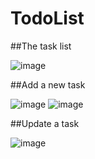 # TodoList

##The task list

![image](https://user-images.githubusercontent.com/80216049/218278965-e0131874-9eaa-4d10-ba97-3cf225c70b3c.png)

##Add a new task

![image](https://user-images.githubusercontent.com/80216049/218278990-a7b4931f-982c-4108-87a3-dd39389aeeb2.png)
![image](https://user-images.githubusercontent.com/80216049/218279023-17bc4241-8a3a-43aa-890f-d0ea9399eb0c.png)

##Update a task

![image](https://user-images.githubusercontent.com/80216049/218279045-1a0bd9b2-2326-4c3f-af0f-65bc5919818a.png)
